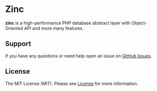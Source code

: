 # Zinc

**zinc** is a high-performance PHP database abstract layer with Object-Oriented API and more many features.

## Support

If you have any questions or need help open an issue on [GitHub Issues](https://github.com/sxbrsky/zinc/issues).

## License

The MIT License (MIT). Please see [License](LICENSE) for more information.
